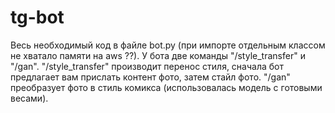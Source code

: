 # tg-bot
Весь необходимый код в файле bot.py (при импорте отдельным классом не хватало памяти на aws ??). 
У бота две команды "/style_transfer" и "/gan".
"/style_transfer" производит перенос стиля, сначала бот предлагает вам прислать контент фото, затем стайл фото.
"/gan" преобразует фото в стиль комикса (использовалась модель с готовыми весами).
